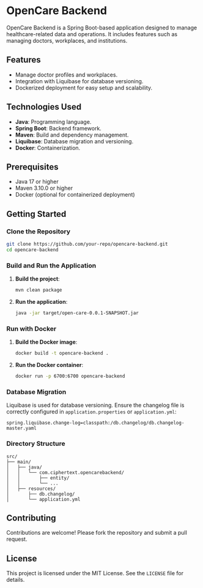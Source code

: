 # OpenCare Backend

OpenCare Backend is a Spring Boot-based application designed to manage healthcare-related data and operations. It includes features such as managing doctors, workplaces, and institutions.

## Features

- Manage doctor profiles and workplaces.
- Integration with Liquibase for database versioning.
- Dockerized deployment for easy setup and scalability.

## Technologies Used

- **Java**: Programming language.
- **Spring Boot**: Backend framework.
- **Maven**: Build and dependency management.
- **Liquibase**: Database migration and versioning.
- **Docker**: Containerization.

## Prerequisites

- Java 17 or higher
- Maven 3.10.0 or higher
- Docker (optional for containerized deployment)

## Getting Started

### Clone the Repository

```bash
git clone https://github.com/your-repo/opencare-backend.git
cd opencare-backend
```

### Build and Run the Application

1. **Build the project**:
   ```bash
   mvn clean package
   ```

2. **Run the application**:
   ```bash
   java -jar target/open-care-0.0.1-SNAPSHOT.jar
   ```

### Run with Docker

1. **Build the Docker image**:
   ```bash
   docker build -t opencare-backend .
   ```

2. **Run the Docker container**:
   ```bash
   docker run -p 6700:6700 opencare-backend
   ```

### Database Migration

Liquibase is used for database versioning. Ensure the changelog file is correctly configured in `application.properties` or `application.yml`:

```properties
spring.liquibase.change-log=classpath:/db.changelog/db.changelog-master.yaml
```

### Directory Structure

```
src/
├── main/
│   ├── java/
│   │   └── com.ciphertext.opencarebackend/
│   │       ├── entity/
│   │       └── ...
│   ├── resources/
│       ├── db.changelog/
│       └── application.yml
```

## Contributing

Contributions are welcome! Please fork the repository and submit a pull request.

## License

This project is licensed under the MIT License. See the `LICENSE` file for details.
```